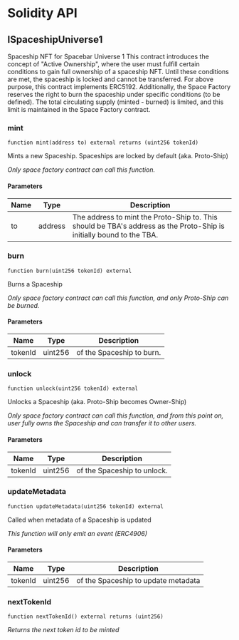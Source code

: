 # Solidity API

## ISpaceshipUniverse1

Spaceship NFT for Spacebar Universe 1
This contract introduces the concept of "Active Ownership", where the user must fulfill
certain conditions to gain full ownership of a spaceship NFT.
Until these conditions are met, the spaceship is locked and cannot be transferred.
For above purpose, this contract implements ERC5192.
Additionally, the Space Factory reserves the right to burn the spaceship under specific conditions (to be defined).
The total circulating supply (minted - burned) is limited, and this limit is maintained in the Space Factory contract.

### mint

```solidity
function mint(address to) external returns (uint256 tokenId)
```

Mints a new Spaceship. Spaceships are locked by default (aka. Proto-Ship)

_Only space factory contract can call this function._

#### Parameters

| Name | Type | Description |
| ---- | ---- | ----------- |
| to | address | The address to mint the Proto-Ship to. This should be TBA's address as the Proto-Ship is initially bound to the TBA. |

### burn

```solidity
function burn(uint256 tokenId) external
```

Burns a Spaceship

_Only space factory contract can call this function, and only Proto-Ship can be burned._

#### Parameters

| Name | Type | Description |
| ---- | ---- | ----------- |
| tokenId | uint256 | of the Spaceship to burn. |

### unlock

```solidity
function unlock(uint256 tokenId) external
```

Unlocks a Spaceship (aka. Proto-Ship becomes Owner-Ship)

_Only space factory contract can call this function, and from this point on,
user fully owns the Spaceship and can transfer it to other users._

#### Parameters

| Name | Type | Description |
| ---- | ---- | ----------- |
| tokenId | uint256 | of the Spaceship to unlock. |

### updateMetadata

```solidity
function updateMetadata(uint256 tokenId) external
```

Called when metadata of a Spaceship is updated

_This function will only emit an event (ERC4906)_

#### Parameters

| Name | Type | Description |
| ---- | ---- | ----------- |
| tokenId | uint256 | of the Spaceship to update metadata |

### nextTokenId

```solidity
function nextTokenId() external returns (uint256)
```

_Returns the next token id to be minted_

